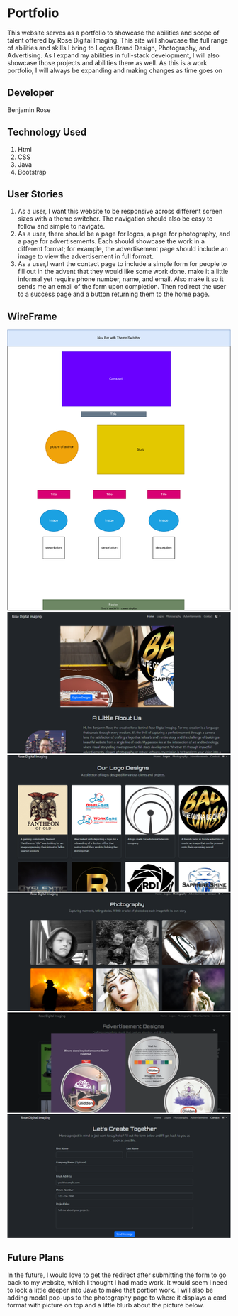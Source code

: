 # Portfolio
This website serves as a portfolio to showcase the abilities and scope of talent offered by Rose Digital Imaging. This site will showcase the full range of abilities and skills I bring to Logos Brand Design, Photography, and Advertising.  As I expand my abilities in full-stack development, I will also showcase those projects and abilities there as well. As this is a work portfolio, I will always be expanding and making changes as time goes on



## Developer

Benjamin Rose

## Technology Used

1. Html
2. CSS
3. Java
4. Bootstrap

## User Stories

1. As a user, I want this website to be responsive across different screen sizes with a theme switcher. The navigation should also be easy to follow and simple to navigate.
2. As a user, there should be a page for logos, a page for photography, and a page for advertisements. Each should showcase the work in a different format; for example, the advertisement page should include an image to view the advertisement in full format.
3. As a user,I want the contact page to include a simple form for people to fill out in the advent that they would like some work done. make it a little informal yet require phone number, name, and email. Also make it so it sends me an email of the form upon completion. Then redirect the user to a success page and a button returning them to the home page.

## WireFrame
<img src="./wireframe/index wireframe.svg">
<img src="./wireframe/home screen.png">
<img src="./wireframe/logos.png">
<img src="./wireframe/photo.png">
<img src="./wireframe/advert.png">
<img src="./wireframe/contact.png">


## Future Plans
In the future, I would love to get the redirect after submitting the form to go back to my website, which I thought I had made work.  It would seem I need to look a little deeper into Java to make that portion work. I will also be adding modal pop-ups to the photography page to where it displays a card format with picture on top and a little blurb about the picture below.

